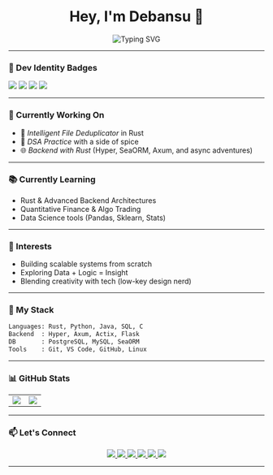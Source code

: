 <h1 align="center">Hey, I'm Debansu 👋</h1>

<p align="center">
  <img src="https://readme-typing-svg.herokuapp.com?font=Fira+Code&size=22&pause=1000&center=true&vCenter=true&width=435&lines=💻+Rustacean+In+Training;📊+Data+Science+%40+IIT+Madras;⚙️+Backend+Dev+%40+Silicon+Institute;🔁+Algo-Trading+Enthusiast;❤️+Engineering+%2B+Creativity" alt="Typing SVG" />
</p>

---

### 🧢 Dev Identity Badges

<p align="left">
  <img src="https://img.shields.io/badge/Rustacean-%23dea584?style=for-the-badge&logo=rust&logoColor=black" />
  <img src="https://img.shields.io/badge/Backend-Rust%20%26%20Python-%23121011?style=for-the-badge&logo=code&logoColor=white" />
  <img src="https://img.shields.io/badge/Quant%20Enthusiast-%2300FFAB?style=for-the-badge&logo=chartbar&logoColor=black" />
  <img src="https://img.shields.io/badge/IIT%20Madras-DS%20Program-%23E6002D?style=for-the-badge&logo=graduation-cap&logoColor=white" />
</p>

---

### 🚀 Currently Working On

- 🧠 *Intelligent File Deduplicator* in Rust  
- 🧮 *DSA Practice* with a side of spice  
- 🌐 *Backend with Rust* (Hyper, SeaORM, Axum, and async adventures)

---

### 📚 Currently Learning

- Rust & Advanced Backend Architectures
- Quantitative Finance & Algo Trading
- Data Science tools (Pandas, Sklearn, Stats)

---

### 🧠 Interests

- Building scalable systems from scratch
- Exploring Data + Logic = Insight
- Blending creativity with tech (low-key design nerd)

---

### 💼 My Stack

```bash
Languages: Rust, Python, Java, SQL, C
Backend  : Hyper, Axum, Actix, Flask
DB       : PostgreSQL, MySQL, SeaORM
Tools    : Git, VS Code, GitHub, Linux
```

---

### 📊 GitHub Stats

<div align="center">
  <table>
    <tr>
      <td>
        <img src="https://github-readme-stats.vercel.app/api?username=DEBANSU244688&show_icons=true&theme=radical" />
      </td>
      <td>
        <img src="https://github-readme-stats.vercel.app/api/top-langs/?username=DEBANSU244688&layout=compact&theme=radical" />
      </td>
    </tr>
  </table>
</div>

---

### 📫 Let's Connect

<p align="center">
  <a href="https://sites.google.com/view/debansu-debadutta-das/home" target="_blank">
    <img src="https://img.shields.io/badge/Website-%23726cf8?style=for-the-badge&logo=Google-Chrome&logoColor=white&label=debansu.me" />
  </a>
  <a href="https://www.linkedin.com/in/debansu-debadutta-das-37a78a335" target="_blank">
    <img src="https://img.shields.io/badge/LinkedIn-%230077B5?style=for-the-badge&logo=linkedin&logoColor=white" />
  </a>
  <a href="mailto:debansudebaduttadas@gmail.com" target="_blank">
    <img src="https://img.shields.io/badge/Email-D14836?style=for-the-badge&logo=gmail&logoColor=white" />
  </a>
  <a href="https://www.instagram.com/xdaaasx/?hl=en" target="_blank">
    <img src="https://img.shields.io/badge/Instagram-E4405F?style=for-the-badge&logo=instagram&logoColor=white" />
  </a>
  <a href="https://discord.com/users/734659263523323987" target="_blank">
    <img src="https://img.shields.io/badge/Discord-%237289DA?style=for-the-badge&logo=discord&logoColor=white" />
  </a>
  <a href="https://leetcode.com/u/Debansu_Debadutta_Das/" target="_blank">
    <img src="https://img.shields.io/badge/LeetCode-FFA116?style=for-the-badge&logo=leetcode&logoColor=black" />
  </a>
</p>

---

